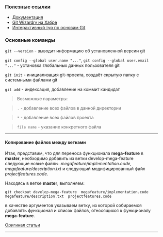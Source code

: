 ### Полезные ссылки

* [Документация](https://git-scm.com/book/ru/v2 "")
* [Git Wizardry на Хабре](https://habrahabr.ru/post/60347/ "")
* [Интерактивный тур по основам Git](https://githowto.com/ru "")

### Основные команды

`git --version` - выводит информацию об установленной версии git

`git config --global user.name "..."`, `git config --global user.email "..."` - 
установка глобальных данных пользователя git 

`git init` - инициализация git-проекта, создаёт скрытую папку с системными файлами git

`git add` - индексация, добавление на коммит кандидат

> Возможные параметры:

> `.` - добавление всех файлов в данной директории

> `*` - добавление всех файлов проекта

> `file name` - указание конкретного файла



---

#### Копирование файлов между ветками

Итак, представим, что для переноса функционала **mega-feature** в **master**, необходимо добавить из ветки develop-mega-feature следующие новые файлы: *megafeature/implementation.code*, *megafeature/description.txt* и следующий модифицированный файл *projectfeatures.code*. 

Находясь в ветке **master**, выполняем: 

`git checkout develop-mega-feature  megafeature/implementation.code  megafeature/description.txt  projectfeatures.code`

в качестве аргументов указываем ветку, из которой собираемся добавлять функционал и список файлов, относящихся к функционалу **mega-feature**.

[Оригинал статьи](https://habrahabr.ru/sandbox/42371/ "")

---